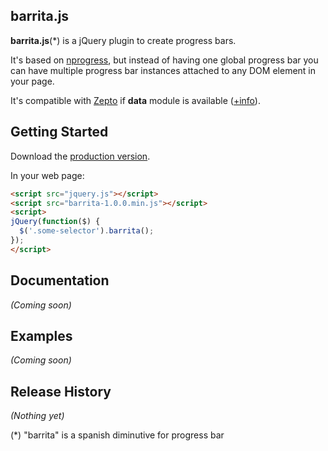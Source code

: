 ## barrita.js

__barrita.js__(*) is a jQuery plugin to create progress bars. 

It's based on [nprogress](https://github.com/rstacruz/nprogress), but instead of having one global progress bar you can have multiple progress bar instances attached to any DOM element in your page.

It's compatible with [Zepto](http://zeptojs.com/) if **data** module is available ([+info](https://github.com/madrobby/zepto#readmeinfo)).

## Getting Started
Download the [production version][prod].

[prod]: https://raw.github.com/davidfq/barrita.js/master/barrita-1.3.0.min.js

In your web page:

```html
<script src="jquery.js"></script>
<script src="barrita-1.0.0.min.js"></script>
<script>
jQuery(function($) {
  $('.some-selector').barrita();
});
</script>
```

## Documentation
_(Coming soon)_

## Examples
_(Coming soon)_

## Release History
_(Nothing yet)_


(*) "barrita" is a spanish diminutive for progress bar